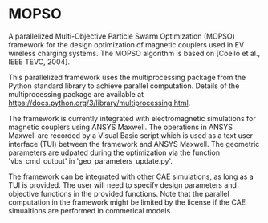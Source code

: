 # MOPSO
A parallelized Multi-Objective Particle Swarm Optimization (MOPSO) framework for the design optimization of magnetic couplers used in EV wireless charging systems. The MOPSO algorithm is based on [Coello et al., IEEE TEVC, 2004].

This parallelized framework uses the multiprocessing package from the Python standard library to achieve parallel computation. Details of the multiprocessing package are available at https://docs.python.org/3/library/multiprocessing.html.

The framework is currently integrated with electromagnetic simulations for magnetic couplers using ANSYS Maxwell. The operations in ANSYS Maxwell are recorded by a Visual Basic script which is used as a text user interface (TUI) between the framework and ANSYS Maxwell. The geometric parameters are udpated during the optimization via the function 'vbs_cmd_output' in 'geo_parameters_update.py'.

The framework can be integrated with other CAE simulations, as long as a TUI is provided. The user will need to specify design parameters and objective functions in the provided functions. Note that the parallel computation in the framework might be limited by the license if the CAE simualtions are performed in commerical models.
